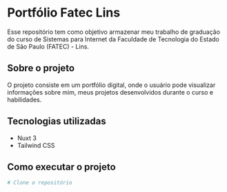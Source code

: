 # Portfólio Fatec Lins

Esse repositório tem como objetivo armazenar meu trabalho de graduação do curso de Sistemas para Internet da Faculdade de Tecnologia do Estado de São Paulo (FATEC) - Lins.

## Sobre o projeto

O projeto consiste em um portfólio digital, onde o usuário pode visualizar informações sobre mim, meus projetos desenvolvidos durante o curso e habilidades.

## Tecnologias utilizadas

- Nuxt 3
- Tailwind CSS

## Como executar o projeto

```bash
# Clone o repositório

